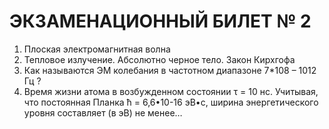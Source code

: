 ЭКЗАМЕНАЦИОННЫЙ БИЛЕТ  № 2
===========================

1. Плоская электромагнитная волна
2. Тепловое излучение. Абсолютно черное тело. Закон Кирхгофа
3. Как называются ЭМ колебания в частотном диапазоне 7*108 – 1012 Гц ?
4. Время жизни атома в возбужденном состоянии τ = 10 нс. Учитывая, что постоянная Планка ħ = 6,6•10-16 эВ•с, ширина энергетического уровня составляет  (в эВ) не менее…